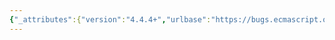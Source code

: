 ```yaml
---
{"_attributes":{"version":"4.4.4+","urlbase":"https://bugs.ecmascript.org/","maintainer":"dherman@mozilla.com"},"bug":{"bug_id":3867,"creation_ts":"2015-02-13 09:36:00 -0800","short_desc":"8.5: \"the sourceText\"","delta_ts":"2015-02-19 19:11:05 -0800","product":"Draft for 6th Edition","component":"editorial issue","version":"Rev 33: February 12, 2015 Draft","rep_platform":"All","op_sys":"All","bug_status":"RESOLVED","resolution":"FIXED","priority":"Normal","bug_severity":"minor","everconfirmed":true,"reporter":{"uid":"jmdyck","name":"Michael Dyck"},"assigned_to":{"uid":"allen","name":"Allen Wirfs-Brock"},"long_desc":[{"commentid":12545,"comment_count":0,"who":{"uid":"jmdyck","name":"Michael Dyck"},"bug_when":"2015-02-13 09:36:06 -0800","thetext":"In 8.5 \"Initialization()\",\nstep 8.b says:\n    Else the /sourceText/ is the source code of a module,\n\nDelete the first \"the\".\n(Because in 8.a, you don't have \"the\" before /sourceText/.)"},{"commentid":12582,"comment_count":1,"who":{"uid":"allen","name":"Allen Wirfs-Brock"},"bug_when":"2015-02-13 13:25:24 -0800","thetext":"fixed in rev34 editor's draft"},{"commentid":13118,"comment_count":2,"who":{"uid":"allen","name":"Allen Wirfs-Brock"},"bug_when":"2015-02-19 19:11:05 -0800","thetext":"fixed in rev34"}]}}
---
```


